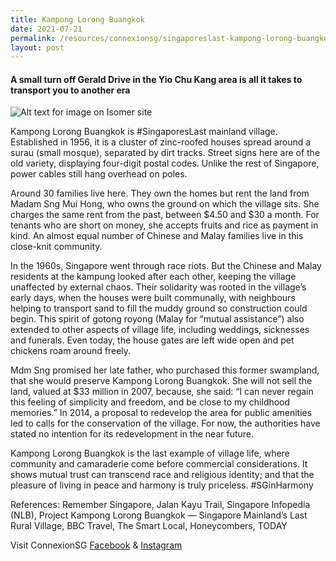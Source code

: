 ```yaml
---
title: Kampong Lorong Buangkok
date: 2021-07-21
permalink: /resources/connexionsg/singaporeslast-kampong-lorong-buangkok/
layout: post
---
```

#### A small turn off Gerald Drive in the Yio Chu Kang area is all it takes to transport you to another era

![Alt text for image on Isomer site](/images/mainlandvillage.jpeg)

Kampong Lorong Buangkok is #SingaporesLast mainland village. Established in 1956, it is a cluster of zinc-roofed houses spread around a surau (small mosque), separated by dirt tracks. Street signs here are of the old variety, displaying four-digit postal codes. Unlike the rest of Singapore, power cables still hang overhead on poles. 

Around 30 families live here. They own the homes but rent the land from Madam Sng Mui Hong, who owns the ground on which the village sits. She charges the same rent from the past, between $4.50 and $30 a month. For tenants who are short on money, she accepts fruits and rice as payment in kind. An almost equal number of Chinese and Malay families live in this close-knit community.

In the 1960s, Singapore went through race riots. But the Chinese and Malay residents at the kampung looked after each other, keeping the village unaffected by external chaos. Their solidarity was rooted in the village’s early days, when the houses were built communally, with neighbours helping to transport sand to fill the muddy ground so construction could begin. This spirit of gotong royong (Malay for “mutual assistance”) also extended to other aspects of village life, including weddings, sicknesses and funerals. Even today, the house gates are left wide open and pet chickens roam around freely.

Mdm Sng promised her late father, who purchased this former swampland, that she would preserve Kampong Lorong Buangkok. She will not sell the land, valued at $33 million in 2007, because, she said: “I can never regain this feeling of simplicity and freedom, and be close to my childhood memories.” In 2014, a proposal to redevelop the area for public amenities led to calls for the conservation of the village. For now, the authorities have stated no intention for its redevelopment in the near future.

Kampong Lorong Buangkok is the last example of village life, where community and camaraderie come before commercial considerations. It shows mutual trust can transcend race and religious identity; and that the pleasure of living in peace and harmony is truly priceless. #SGinHarmony

References: Remember Singapore, Jalan Kayu Trail, Singapore Infopedia (NLB), Project Kampong Lorong Buangkok — Singapore Mainland’s Last Rural Village, BBC Travel, The Smart Local, Honeycombers, TODAY

Visit ConnexionSG [Facebook](https://www.facebook.com/ConnexionSG) & [Instagram](https://www.instagram.com/connexionsg/)